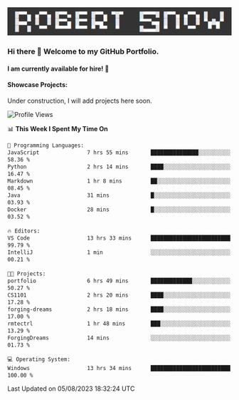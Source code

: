 <img alt="myname" src="assets/name.png" />

### Hi there 👋 Welcome to my GitHub Portfolio.
#### I am currently available for hire!  :briefcase:

#### Showcase Projects:

Under construction, I will add projects here soon.

<!--START_SECTION:waka-->
![Profile Views](http://img.shields.io/badge/Profile%20Views-62-blue)

📊 **This Week I Spent My Time On** 

```text
💬 Programming Languages: 
JavaScript               7 hrs 55 mins       ███████████████░░░░░░░░░░   58.36 % 
Python                   2 hrs 14 mins       ████░░░░░░░░░░░░░░░░░░░░░   16.47 % 
Markdown                 1 hr 8 mins         ██░░░░░░░░░░░░░░░░░░░░░░░   08.45 % 
Java                     31 mins             █░░░░░░░░░░░░░░░░░░░░░░░░   03.93 % 
Docker                   28 mins             █░░░░░░░░░░░░░░░░░░░░░░░░   03.52 % 

🔥 Editors: 
VS Code                  13 hrs 33 mins      █████████████████████████   99.79 % 
IntelliJ                 1 min               ░░░░░░░░░░░░░░░░░░░░░░░░░   00.21 % 

🐱‍💻 Projects: 
portfolio                6 hrs 49 mins       █████████████░░░░░░░░░░░░   50.27 % 
CS1101                   2 hrs 20 mins       ████░░░░░░░░░░░░░░░░░░░░░   17.28 % 
forging-dreams           2 hrs 18 mins       ████░░░░░░░░░░░░░░░░░░░░░   17.00 % 
rmtectrl                 1 hr 48 mins        ███░░░░░░░░░░░░░░░░░░░░░░   13.29 % 
ForgingDreams            14 mins             ░░░░░░░░░░░░░░░░░░░░░░░░░   01.73 % 

💻 Operating System: 
Windows                  13 hrs 34 mins      █████████████████████████   100.00 % 
```


 Last Updated on 05/08/2023 18:32:24 UTC
<!--END_SECTION:waka-->

<!--
**robjsnow/robjsnow** is a ✨ _special_ ✨ repository because its `README.md` (this file) appears on your GitHub profile.

Here are some ideas to get you started:

- 🔭 I’m currently working on ...
- 🌱 I’m currently learning ...
- 👯 I’m looking to collaborate on ...
- 🤔 I’m looking for help with ...
- 💬 Ask me about ...
- 📫 How to reach me: ...
- 😄 Pronouns: ...
- ⚡ Fun fact: ...
-->
